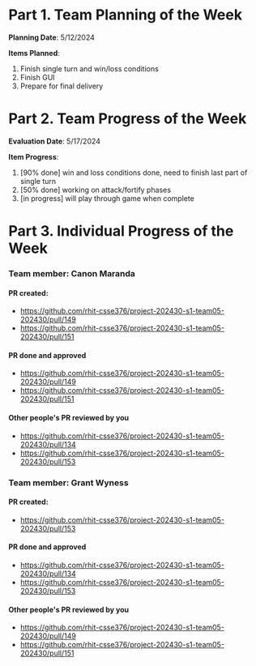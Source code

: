 # Part 1. Team Planning of the Week
**Planning Date**: 5/12/2024

**Items Planned**:
1. Finish single turn and win/loss conditions
2. Finish GUI
3. Prepare for final delivery

# Part 2. Team Progress of the Week
**Evaluation Date**: 5/17/2024

**Item Progress**:
1. [90% done] win and loss conditions done, need to finish last part of single turn
2. [50% done] working on attack/fortify phases
3. [in progress] will play through game when complete

# Part 3. Individual Progress of the Week
### Team member: Canon Maranda
#### PR created:
- https://github.com/rhit-csse376/project-202430-s1-team05-202430/pull/149
- https://github.com/rhit-csse376/project-202430-s1-team05-202430/pull/151

#### PR done and approved
- https://github.com/rhit-csse376/project-202430-s1-team05-202430/pull/149
- https://github.com/rhit-csse376/project-202430-s1-team05-202430/pull/151

#### Other people's PR reviewed by you
- https://github.com/rhit-csse376/project-202430-s1-team05-202430/pull/134
- https://github.com/rhit-csse376/project-202430-s1-team05-202430/pull/153

### Team member: Grant Wyness
#### PR created:
- https://github.com/rhit-csse376/project-202430-s1-team05-202430/pull/153

#### PR done and approved
- https://github.com/rhit-csse376/project-202430-s1-team05-202430/pull/134
- https://github.com/rhit-csse376/project-202430-s1-team05-202430/pull/153

#### Other people's PR reviewed by you
- https://github.com/rhit-csse376/project-202430-s1-team05-202430/pull/149
- https://github.com/rhit-csse376/project-202430-s1-team05-202430/pull/151

